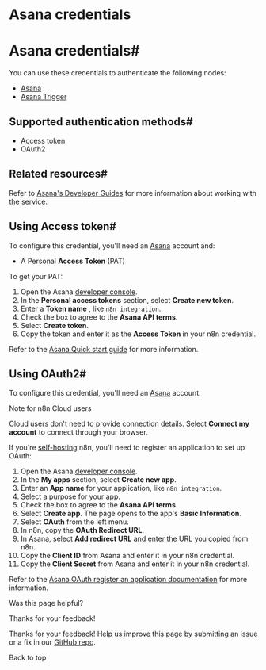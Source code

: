 # Asana credentials

[ ](https://github.com/n8n-io/n8n-docs/edit/main/docs/integrations/builtin/credentials/asana.md "Edit this page")

# Asana credentials#

You can use these credentials to authenticate the following nodes:

  * [Asana](../../app-nodes/n8n-nodes-base.asana/)
  * [Asana Trigger](../../trigger-nodes/n8n-nodes-base.asanatrigger/)



## Supported authentication methods#

  * Access token
  * OAuth2



## Related resources#

Refer to [Asana's Developer Guides](https://developers.asana.com/docs/overview) for more information about working with the service.

## Using Access token#

To configure this credential, you'll need an [Asana](https://asana.com/) account and:

  * A Personal **Access Token** (PAT)



To get your PAT:

  1. Open the Asana [developer console](https://app.asana.com/0/my-apps).
  2. In the **Personal access tokens** section, select **Create new token**.
  3. Enter a **Token name** , like `n8n integration`.
  4. Check the box to agree to the **Asana API terms**.
  5. Select **Create token**.
  6. Copy the token and enter it as the **Access Token** in your n8n credential.



Refer to the [Asana Quick start guide](https://developers.asana.com/docs/quick-start#setup) for more information.

## Using OAuth2#

To configure this credential, you'll need an [Asana](https://asana.com/) account.

Note for n8n Cloud users

Cloud users don't need to provide connection details. Select **Connect my account** to connect through your browser.

If you're [self-hosting](../../../../hosting/) n8n, you'll need to register an application to set up OAuth:

  1. Open the Asana [developer console](https://app.asana.com/0/my-apps).
  2. In the **My apps** section, select **Create new app**.
  3. Enter an **App name** for your application, like `n8n integration`.
  4. Select a purpose for your app.
  5. Check the box to agree to the **Asana API terms**.
  6. Select **Create app**. The page opens to the app's **Basic Information**.
  7. Select **OAuth** from the left menu.
  8. In n8n, copy the **OAuth Redirect URL**.
  9. In Asana, select **Add redirect URL** and enter the URL you copied from n8n.
  10. Copy the **Client ID** from Asana and enter it in your n8n credential.
  11. Copy the **Client Secret** from Asana and enter it in your n8n credential.



Refer to the [Asana OAuth register an application documentation](https://developers.asana.com/docs/oauth#register-an-application) for more information.

Was this page helpful? 

Thanks for your feedback! 

Thanks for your feedback! Help us improve this page by submitting an issue or a fix in our [GitHub repo](https://github.com/n8n-io/n8n-docs). 

Back to top 
